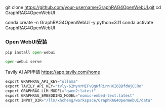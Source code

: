 git clone https://github.com/your-username/GraphRAG4OpenWebUI.git
cd GraphRAG4OpenWebUI

conda create -n GraphRAG4OpenWebUI -y python=3.11
conda activate GraphRAG4OpenWebUI

### Open WebUI安装

```python
pip install open-webui

open-webui serve
```

Tavily AI API申请 https://app.tavily.com/home


```python
export GRAPHRAG_API_KEY="ollama"
export TAVILY_API_KEY="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"
export GRAPHRAG_LLM_MODEL="qwen2:latest"
export GRAPHRAG_EMBEDDING_MODEL="nomic-embed-text:latest"
export INPUT_DIR="/llm/xhcheng/workspace/GraphRAG4OpenWebUI/data"
```